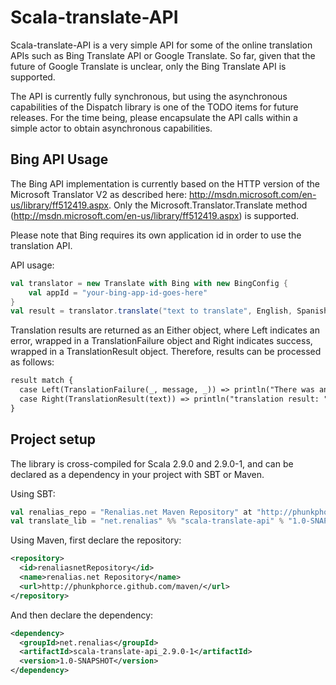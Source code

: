 Scala-translate-API
===================

Scala-translate-API is a very simple API for some of the online translation APIs such as Bing Translate API or Google Translate. So far, given that the future of Google Translate is unclear, only the Bing Translate API is supported. 

The API is currently fully synchronous, but using the asynchronous capabilities of the Dispatch library is one of the TODO items for future releases. For the time being, please encapsulate the API calls within a simple actor to obtain asynchronous capabilities.

Bing API Usage
--------------
The Bing API implementation is currently based on the HTTP version of the Microsoft Translator V2 as described here: http://msdn.microsoft.com/en-us/library/ff512419.aspx. Only the Microsoft.Translator.Translate method (http://msdn.microsoft.com/en-us/library/ff512419.aspx) is supported.

Please note that Bing requires its own application id in order to use the translation API.

API usage:

```scala
val translator = new Translate with Bing with new BingConfig {
	val appId = "your-bing-app-id-goes-here"
}
val result = translator.translate("text to translate", English, Spanish)
```

Translation results are returned as an Either object, where Left indicates an error, wrapped in a TranslationFailure object and Right indicates success, wrapped in a TranslationResult object. Therefore, results can be processed as follows:

```xml
result match {
  case Left(TranslationFailure(_, message, _)) => println("There was an error: " + message)
  case Right(TranslationResult(text)) => println("translation result: " + text)
}
```

Project setup
-------------
The library is cross-compiled for Scala 2.9.0 and 2.9.0-1, and can be declared as a dependency in your project with SBT or Maven.

Using SBT:

```scala
val renalias_repo = "Renalias.net Maven Repository" at "http://phunkphorce.github.com/maven"
val translate_lib = "net.renalias" %% "scala-translate-api" % "1.0-SNAPSHOT"
```

Using Maven, first declare the repository:

```xml
<repository>
  <id>renaliasnetRepository</id>
  <name>renalias.net Repository</name>
  <url>http://phunkphorce.github.com/maven/</url>
</repository>
```

And then declare the dependency:

```xml
<dependency>
  <groupId>net.renalias</groupId>
  <artifactId>scala-translate-api_2.9.0-1</artifactId>
  <version>1.0-SNAPSHOT</version>
</dependency>
```